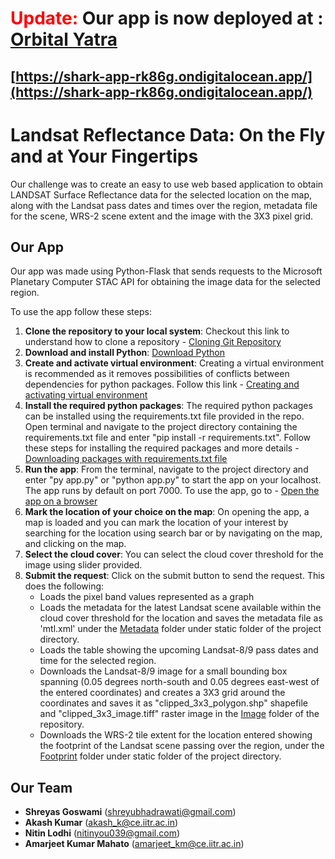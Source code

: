 # <span style="color:red;">**Update**:</span> Our app is now deployed at : [Orbital Yatra](https://shark-app-rk86g.ondigitalocean.app/) 

## [https://shark-app-rk86g.ondigitalocean.app/](https://shark-app-rk86g.ondigitalocean.app/)


# **Landsat Reflectance Data: On the Fly and at Your Fingertips**

Our challenge was to create an easy to use web based application to obtain LANDSAT Surface Reflectance data for the selected location on the map, along with the Landsat pass dates and times over the region, metadata file for the scene, WRS-2 scene extent and the image with the 3X3 pixel grid.

## **Our App**
Our app was made using Python-Flask that sends requests to the Microsoft Planetary Computer STAC API for obtaining the image data for the selected region. 

To use the app follow these steps: 
1. **Clone the repository to your local system**: Checkout this link to understand how to clone a repository - [Cloning Git Repository](https://docs.github.com/en/repositories/creating-and-managing-repositories/cloning-a-repository)
2. **Download and install Python**: [Download Python](https://www.python.org/downloads/)
3. **Create and activate virtual environment**: Creating a virtual environment is recommended as it removes possibilities of conflicts between dependencies for python packages. Follow this link - [Creating and activating virtual environment](https://python.land/virtual-environments/virtualenv)
4. **Install the required python packages**: The required python packages can be installed using the requirements.txt file provided in the repo. Open terminal and navigate to the project directory containing the requirements.txt file and enter "pip install -r requirements.txt". Follow these steps for installing the required packages and more details - [Downloading packages with requirements.txt file](https://www.geeksforgeeks.org/how-to-install-python-packages-with-requirements-txt/)
5. **Run the app**: From the terminal, navigate to the project directory and enter "py app.py" or "python app.py" to start the app on your localhost. The app runs by default on port 7000. To use the app, go to - [Open the app on a browser](http://127.0.0.1:7000/request/)
6. **Mark the location of your choice on the map**: On opening the app, a map is loaded and you can mark the location of your interest by searching for the location using search bar or by navigating on the map, and clicking on the map.
7. **Select the cloud cover**: You can select the cloud cover threshold for the image using slider provided.
8. **Submit the request**: Click on the submit button to send the request. This does the following:
   -  Loads the pixel band values represented as a graph
   -  Loads the metadata for the latest Landsat scene available within the cloud cover threshold for the location and saves the metadata file as 'mtl.xml' under the [Metadata](static/Metadata/) folder under static folder of the project directory.
   -  Loads the table showing the upcoming Landsat-8/9 pass dates and time for the selected region.
   -  Downloads the Landsat-8/9 image for a small bounding box spanning (0.05 degrees north-south and 0.05 degrees east-west of the entered coordinates) and creates a 3X3 grid around the coordinates and saves it as "clipped_3x3_polygon.shp" shapefile and "clipped_3x3_image.tiff" raster image in the [Image](static/Image) folder of the repository.
   -  Downloads the WRS-2 tile extent for the location entered showing the footprint of the Landsat scene passing over the region, under the [Footprint](static/Footprint) folder under static folder of the project directory.

## **Our Team**
- **Shreyas Goswami** (shreyubhadrawati@gmail.com)
- **Akash Kumar** (akash_k@ce.iitr.ac.in)
- **Nitin Lodhi** (nitinyou039@gmail.com)
- **Amarjeet Kumar Mahato** (amarjeet_km@ce.iitr.ac.in)
   
